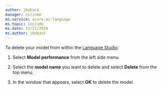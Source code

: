 ```yaml
---
author: jboback
manager: nitinme
ms.service: azure-ai-language
ms.topic: include
ms.date: 11/21/2024
ms.author: jboback
---
```



To delete your model from within the [Language Studio](https://aka.ms/LanguageStudio):

1. Select **Model performance** from the left side menu.

2. Select the **model name** you want to delete and select **Delete** from the top menu.

3. In the window that appears, select **OK** to delete the model. 
